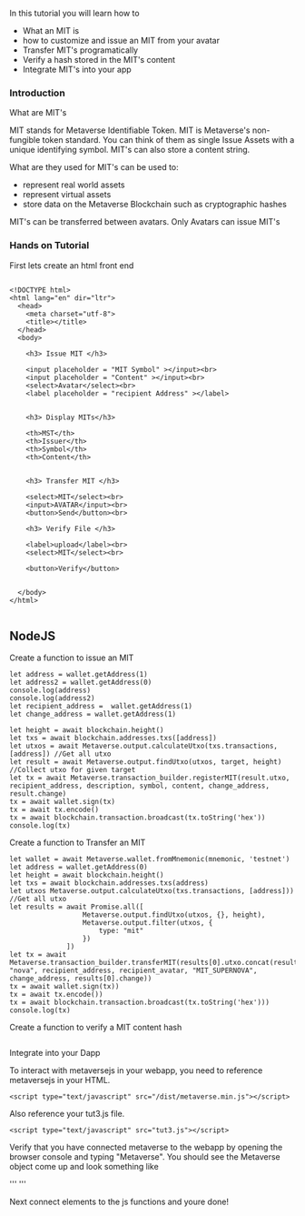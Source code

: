 In this tutorial you will learn how to

* What an MIT is
* how to customize and issue an MIT from your avatar
* Transfer MIT's programatically
* Verify a hash stored in the MIT's content
* Integrate MIT's into your app


### Introduction
What are MIT's

MIT stands for Metaverse Identifiable Token. MIT is Metaverse's non-fungible token standard. You can think of them as single Issue Assets with a unique identifying symbol. MIT's can also store a content string.

What are they used for
MIT's can be used to:
* represent real world assets
* represent virtual assets
* store data on the Metaverse Blockchain such as cryptographic hashes

MIT's can be transferred between avatars. Only Avatars can issue MIT's


### Hands on Tutorial

First lets create an html front end

```

<!DOCTYPE html>
<html lang="en" dir="ltr">
  <head>
    <meta charset="utf-8">
    <title></title>
  </head>
  <body>

    <h3> Issue MIT </h3>

    <input placeholder = "MIT Symbol" ></input><br>
    <input placeholder = "Content" ></input><br>
    <select>Avatar</select><br>
    <label placeholder = "recipient Address" ></label>


    <h3> Display MITs</h3>

    <th>MST</th>
    <th>Issuer</th>
    <th>Symbol</th>
    <th>Content</th>


    <h3> Transfer MIT </h3>

    <select>MIT</select><br>
    <input>AVATAR</input><br>
    <button>Send</button><br>

    <h3> Verify File </h3>

    <label>upload</label><br>
    <select>MIT</select><br>

    <button>Verify</button>


  </body>
</html>


```

## NodeJS

Create a function to issue an MIT

```
let address = wallet.getAddress(1)
let address2 = wallet.getAddress(0)
console.log(address)
console.log(address2)
let recipient_address =  wallet.getAddress(1)
let change_address = wallet.getAddress(1)

let height = await blockchain.height()
let txs = await blockchain.addresses.txs([address])
let utxos = await Metaverse.output.calculateUtxo(txs.transactions, [address]) //Get all utxo
let result = await Metaverse.output.findUtxo(utxos, target, height) //Collect utxo for given target
let tx = await Metaverse.transaction_builder.registerMIT(result.utxo, recipient_address, description, symbol, content, change_address, result.change)
tx = await wallet.sign(tx)
tx = await tx.encode()
tx = await blockchain.transaction.broadcast(tx.toString('hex'))
console.log(tx)
```

Create a function to Transfer an MIT

```
let wallet = await Metaverse.wallet.fromMnemonic(mnemonic, 'testnet')
let address = wallet.getAddress(0)
let height = await blockchain.height()
let txs = await blockchain.addresses.txs(address)
let utxos Metaverse.output.calculateUtxo(txs.transactions, [address])) //Get all utxo
let results = await Promise.all([
                  Metaverse.output.findUtxo(utxos, {}, height),
                  Metaverse.output.filter(utxos, {
                      type: "mit"
                  })
              ])
let tx = await Metaverse.transaction_builder.transferMIT(results[0].utxo.concat(results[1]), "nova", recipient_address, recipient_avatar, "MIT_SUPERNOVA", change_address, results[0].change))
tx = await wallet.sign(tx))
tx = await tx.encode())
tx = await blockchain.transaction.broadcast(tx.toString('hex')))
console.log(tx)

```

Create a function to verify a MIT content hash
```
```



Integrate into your Dapp

To interact with metaversejs in your webapp, you need to reference metaversejs in your HTML.

```
<script type="text/javascript" src="/dist/metaverse.min.js"></script>
```

Also reference your tut3.js file.

```
<script type="text/javascript" src="tut3.js"></script>
```

Verify that you have connected metaverse to the webapp by opening the browser console and typing "Metaverse". You should see the Metaverse object come up and look something like

''' '''

Next connect elements to the js functions and youre done!

